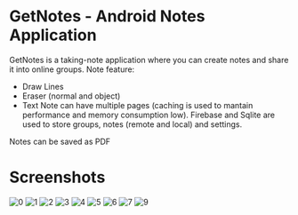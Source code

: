 # GetNotes - Android Notes Application
GetNotes is a taking-note application where you can create notes and share it into online groups.
Note feature:
- Draw Lines
- Eraser (normal and object)
- Text
 Note can have multiple pages (caching is used to mantain performance and memory consumption low).
 Firebase and Sqlite are used to store groups, notes (remote and local) and settings.
 
 Notes can be saved as PDF
 # Screenshots
![0](https://user-images.githubusercontent.com/71440527/188014632-36680ac7-52e4-4845-aac6-cb8995fe469d.png)
![1](https://user-images.githubusercontent.com/71440527/188014634-11284d6f-706c-4a68-bf4a-0ad21bed6b01.png)
![2](https://user-images.githubusercontent.com/71440527/188014637-90013220-4f14-45cd-907e-7015692dcc0c.png)
![3](https://user-images.githubusercontent.com/71440527/188014639-8e131aaa-2abf-4a92-bc29-c5758972e58d.png)
![4](https://user-images.githubusercontent.com/71440527/188014640-a1c50d06-7487-49ac-8656-9fa51615775a.png)
![5](https://user-images.githubusercontent.com/71440527/188014643-7887e2be-9abe-40ff-9ba4-e5fa5201524d.png)
![6](https://user-images.githubusercontent.com/71440527/188014648-07f92e64-c7d3-402a-97ff-eb0b1fc503e3.png)
![7](https://user-images.githubusercontent.com/71440527/188014650-736aa42a-cb19-4aeb-b416-c2a22e10b5e2.png)
![9](https://user-images.githubusercontent.com/71440527/188014651-425ba81b-cebe-47ee-8970-ec45fd84bca0.png)
